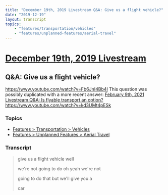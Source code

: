 ```yaml
---
title: "December 19th, 2019 Livestream Q&A: Give us a flight vehicle?"
date: "2019-12-19"
layout: transcript
topics:
    - "features/transportation/vehicles"
    - "features/unplanned-features/aerial-travel"
---
```

# [December 19th, 2019 Livestream](../2019-12-19.md)
## Q&A: Give us a flight vehicle?
https://www.youtube.com/watch?v=Fb6JnI4Bb4I
This question was possibly duplicated with a more recent answer: [February 9th, 2021 Livestream Q&A: Is flyable transport an option?](./yt-kd3UMt4pESk.md) https://www.youtube.com/watch?v=kd3UMt4pESk


### Topics
* [Features > Transportation > Vehicles](../topics/features/transportation/vehicles.md)
* [Features > Unplanned Features > Aerial Travel](../topics/features/unplanned-features/aerial-travel.md)

### Transcript

> give us a flight vehicle well
>
> we're not going to do oh yeah we're not
>
> going to do that but we'll give you a
>
> car

